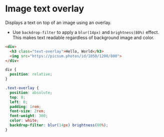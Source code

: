 # Image text overlay

Displays a text on top of an image using an overlay.

* Use `backdrop-filter` to apply a `blur(14px)` and `brightness(80%)` effect. This makes text readable regardless of background image and color.

```html
<div>
  <h3 class="text-overlay">Hello, World</h3>
  <img src="https://picsum.photos/id/1050/1200/800">
</div>
```

```css
div {
  position: relative;
}

.text-overlay {
  position: absolute;
  top: 0;
  left: 0;
  padding: 1rem;
  font-size: 2rem;
  font-weight: 300;
  color: white;
  backdrop-filter: blur(14px) brightness(80%);
}
```
